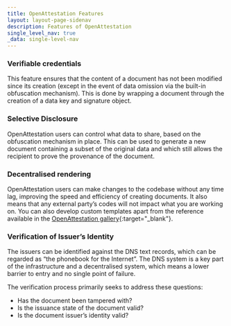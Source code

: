 ```yaml
---
title: OpenAttestation Features
layout: layout-page-sidenav
description: Features of OpenAttestation
single_level_nav: true
_data: single-level-nav
---
```


### Verifiable credentials
This feature ensures that the content of a document has not been modified since its creation (except in the event of data omission via the built-in obfuscation mechanism). This is done by wrapping a document through the creation of a data key and signature object.

### Selective Disclosure
OpenAttestation users can control what data to share, based on the obfuscation mechanism in place. This can be used to generate a new document containing a subset of the original data and which still allows the recipient to prove the provenance of the document.

### Decentralised rendering
OpenAttestation users can make changes to the codebase without any time lag, improving the speed and efficiency of creating documents. It also means that any external party’s codes will not impact what you are working on. You can also develop custom templates apart from the reference available in the [OpenAttestation gallery](https://gallery.openattestation.com/){:target="\_blank"}.

### Verification of Issuer’s Identity
The issuers can be identified against the DNS text records, which can be regarded as “the phonebook for the Internet”. The DNS system is a key part of the infrastructure and a decentralised system, which means a lower barrier to entry and no single point of failure.

The verification process primarily seeks to address these questions:
- Has the document been tampered with?
- Is the issuance state of the document valid?
- Is the document issuer’s identity valid?
